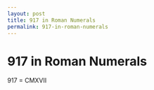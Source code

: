 ```yaml
---
layout: post
title: 917 in Roman Numerals
permalink: 917-in-roman-numerals
---
```


# 917 in Roman Numerals

917 = CMXVII
